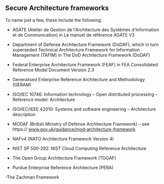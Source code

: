 ## Secure Architecture frameworks

To name just a few, these include the following:

- AGATE (Atelier de Gestion de l'Architecture des Systèmes d'Information et de
Communication) in Le manuel de référence AGATE V3

- Department of Defense Architecture Framework (DoDAF), which in turn
superseded Technical Architecture Framework for Information Management
(TAFIM) in The DoD Architecture Framework (DoDAF)

- Federal Enterprise Architecture Framework (FEAF) in FEA Consolidated
Reference Model Document Version 2.3

- Generalised Enterprise Reference Architecture and Methodology (GERAM)

- ISO/IEC 10746: Information technology – Open distributed processing – Reference
model: Architecture

- ISO/IEC/IEEE 42010: Systems and software engineering – Architecture description

- MODAF (British Ministry of Defense Architecture Framework) – see https://
www.gov.uk/guidance/mod-architecture-framework

- NAFv4 (NATO Architecture Framework Version 4)

- NIST SP 500-292: NIST Cloud Computing Reference Architecture


- The Open Group Architecture Framework (TOGAF)


- Purdue Enterprise Reference Architecture (PERA)


-The Zachman Framework

